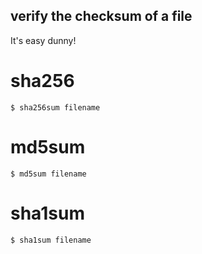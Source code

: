 ## verify the checksum of a file

It's easy dunny!

# sha256
```shell
$ sha256sum filename
```

# md5sum
```shell
$ md5sum filename
```

# sha1sum
```shell
$ sha1sum filename
```

